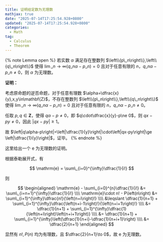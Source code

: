 ```yaml
---
title: 证明给定数为无理数
mathjax: true
date: "2025-07-14T17:25:54.928+0800"
updated: "2025-07-14T17:25:54.928+0800"
categories:
  - Math
tag:
  - Calculus
  - Theorem
---
```


{% note Lemma open %}
若实数 $\alpha$ 满足存在整数列 $\left\\{p\_n\right\\},\left\\{q\_n\right\\}$ 使得 $\lim\_{n\to\infty}\left(q\_n\alpha-p\_n\right)=0$ 且对于任意有限的 $n$，$q\_n\alpha-p\_n\ne 0$，则 $\alpha$ 为无理数。

**证明：**

考虑原命题的逆否命题，对于任意有理数 $\alpha=\dfrac{x}{y},x,y\in\mathbf{Z}$，不存在整数列 $\left\\{p\_n\right\\},\left\\{q\_n\right\\}$ 使得 $\lim\_{n\to\infty}\left(q\_n\alpha-p\_n\right)=0$ 且对于任意有限的 $n$，$q\_n\alpha-p\_n\ne 0$。

任取 $p,q\in\mathbf{Z}$，使得 $q\alpha-p\ne 0$，即 $q\cdot\dfrac{x}{y}-p\ne 0$，则 $qx-py\ne 0$，因此 $\left|qx-py\right|\ge 1$。

故 $\left|q\alpha-p\right|=\left|\dfrac{1}{y}\right|\cdot\left|qx-py\right|\ge \left|\dfrac{1}{y}\right|$，证毕。
{% endnote %}

这里给出一个 $\mathrm{e}$ 为无理数的证明。

根据泰勒展开式，有

$$
\mathrm{e} = \sum\_{i=0}^{\infty}\dfrac{1}{i!}
$$

则

$$
\begin{aligned}
  \mathrm{e} - \sum\_{i=0}^{n}\dfrac{1}{i!} &= \sum\_{i=n+1}^{\infty}\dfrac{1}{i!} \\\\
  \mathrm{e}\cdot n! - P\left(n\right) &= \sum\_{i=1}^{\infty}\dfrac{n!}{\left(n+i\right)!} \\\\
  &\leqslant \dfrac{1}{n+1} + \sum\_{i=1}^{\infty}\dfrac{\left(n+i-1\right)!}{\left(n+i+1\right)!} \\\\
  &= \dfrac{1}{n+1} + \sum\_{i=1}^{\infty}\dfrac{1}{\left(n+i\right)\left(n+i+1\right)} \\\\
  &= \dfrac{1}{n+1} + \sum\_{i=1}^{\infty}\left(\dfrac{1}{n+i}-\dfrac{1}{n+i+1}\right) \\\\
  &= \dfrac{2}{n+1}
\end{aligned}
$$

显然有 $n!,P(n)$ 均为有理数，且 $\dfrac{2}{n+1}\to 0$，故 $\mathrm{e}$ 为无理数。
